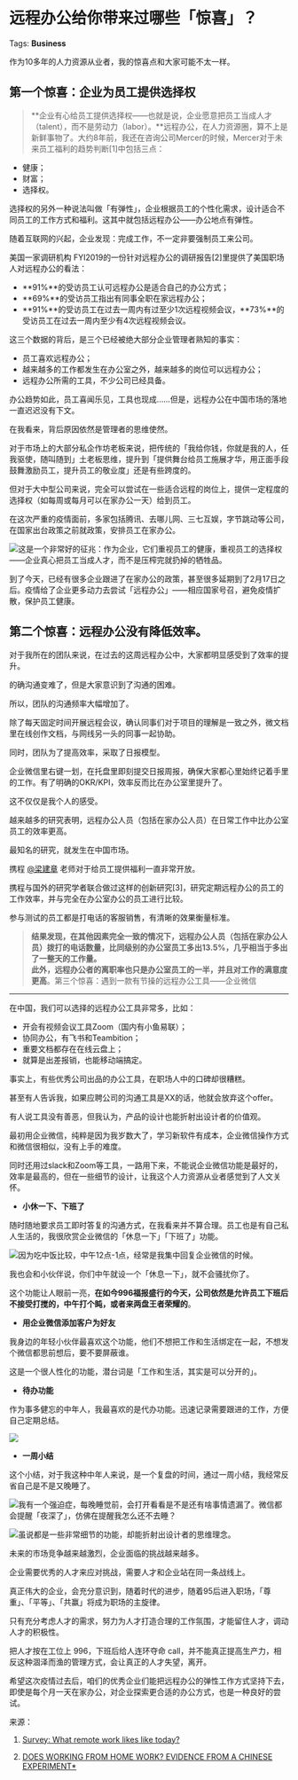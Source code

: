 # 远程办公给你带来过哪些「惊喜」？

Tags: **Business**

作为10多年的人力资源从业者，我的惊喜点和大家可能不太一样。

第一个惊喜：企业为员工提供选择权
----------------


> **企业有心给员工提供选择权——也就是说，企业愿意把员工当成人才（talent），而不是劳动力（labor）。**远程办公，在人力资源圈，算不上是新鲜事物了。大约8年前，我还在咨询公司Mercer的时候，Mercer对于未来员工福利的趋势判断[1]中包括三点：


* 健康；
* 财富；
* 选择权。

选择权的另外一种说法叫做「有弹性」，企业根据员工的个性化需求，设计适合不同员工的工作方式和福利。这其中就包括远程办公——办公地点有弹性。 

随着互联网的兴起，企业发现：完成工作，不一定非要强制员工来公司。

美国一家调研机构 FYI2019的一份针对远程办公的调研报告[2]里提供了美国职场人对远程办公的看法：


* **91%**的受访员工认可远程办公是适合自己的办公方式；
* **69%**的受访员工指出有同事全职在家远程办公；
* **91%**的受访员工在过去一周内有过至少1次远程视频会议，**73%**的受访员工在过去一周内至少有4次远程视频会议。

这三个数据的背后，是三个已经被绝大部分企业管理者熟知的事实：


* 员工喜欢远程办公；
* 越来越多的工作都发生在办公室之外，越来越多的岗位可以远程办公；
* 远程办公所需的工具，不少公司已经具备。

办公趋势如此，员工喜闻乐见，工具也现成……但是，远程办公在中国市场的落地一直迟迟没有下文。

在我看来，背后原因依然是管理者的思维使然。

对于市场上的大部分私企作坊老板来说，把传统的「我给你钱，你就是我的人，任我驱使，随叫随到」土老板思维，提升到「提供舞台给员工施展才华，用正面手段鼓舞激励员工，提升员工的敬业度」还是有些跨度的。

但对于大中型公司来说，完全可以尝试在一些适合远程的岗位上，提供一定程度的选择权（如每周或每月可以在家办公一天）给到员工。

在这次严重的疫情面前，多家包括腾讯、去哪儿网、三七互娱，字节跳动等公司，在国家出台政策之前就政策，安排员工在家办公。

![](https://pic4.zhimg.com/50/v2-75d8043414f1f8d5fd92bdf875430fb0_hd.jpg?source=1940ef5c)这是一个非常好的征兆：作为企业，它们重视员工的健康，重视员工的选择权——企业真心把员工当成人才，而不是压榨完就扔掉的牺牲品。

到了今天，已经有很多企业跟进了在家办公的政策，甚至很多延期到了2月17日之后。疫情给了企业更多动力去尝试「远程办公」——相应国家号召，避免疫情扩散，保护员工健康。

第二个惊喜：远程办公没有降低效率。
-----------------

对于我所在的团队来说，在过去的这周远程办公中，大家都明显感受到了效率的提升。

的确沟通变难了，但是大家意识到了沟通的困难。

所以，团队的沟通频率大幅增加了。

除了每天固定时间开展远程会议，确认同事们对于项目的理解是一致之外，微文档里在线创作文档，与网线另一头的同事一起协助。

同时，团队为了提高效率，采取了日报模型。

企业微信里右键一划，在托盘里即刻提交日报周报，确保大家都心里始终记着手里的工作。有了明确的OKR/KPI，效率反而比在办公室里提升了。

这不仅仅是我个人的感受。

越来越多的研究表明，远程办公人员（包括在家办公人员）在日常工作中比办公室员工的效率更高。

最知名的研究，就发生在中国市场。

携程 [@梁建章](https://www.zhihu.com/people/c4949efcb9d0236d8e17d3f30654e86f) 老师对于给员工提供福利一直非常开放。

携程与国外的研究学者联合做过这样的创新研究[3]，研究定期远程办公的员工的工作效率，并与完全在办公室办公的员工进行比较。

参与测试的员工都是打电话的客服销售，有清晰的效果衡量标准。


> **结果发现，在其他因素完全一致的情况下，远程办公人员（包括在家办公人员）拨打的电话数量，比同级别的办公室员工多出13.5%，几乎相当于多出了一整天的工作量。**   
> **此外，远程办公者的离职率也只是办公室员工的一半，并且对工作的满意度更高**。第三个惊喜：遇到一款有节操的远程办公工具——企业微信
--------------------------

在中国，我们可以选择的远程办公工具非常多，比如：


* 开会有视频会议工具Zoom（国内有小鱼易联）；
* 协同办公，有飞书和Teambition；
* 重要文档都存在在线云盘上；
* 就算是出差报销，也能移动端搞定。

事实上，有些优秀公司出品的办公工具，在职场人中的口碑却很糟糕。

甚至有人告诉我，如果应聘公司的沟通工具是XX的话，他就会放弃这个offer。

有人说工具没有善恶，但我认为，产品的设计也能折射出设计者的价值观。

最初用企业微信，纯粹是因为我岁数大了，学习新软件有成本，企业微信操作方式和微信很相似，没有上手的难度。

同时还用过slack和Zoom等工具，一路用下来，不能说企业微信功能是最好的，效率是最高的，但在一些细节的设计，让我这个人力资源从业者感觉到了人文关怀。


* **小休一下、下班了**

随时随地要求员工即时答复的沟通方式，在我看来并不算合理。员工也是有自己私人生活的，我很欣赏企业微信的「休息一下」「下班了」功能。

![](https://pic1.zhimg.com/50/v2-9175ef06139564c69f89085767dd6c11_hd.jpg?source=1940ef5c)因为吃中饭比较，中午12点-1点，经常是我集中回复企业微信的时候。

我也会和小伙伴说，你们中午就设一个「休息一下」，就不会骚扰你了。

这个功能让人眼前一亮，**在如今996福报盛行的今天，公司依然是允许员工下班后不接受打搅的，中午打个盹，或者来两盘王者荣耀的**。 


* **用企业微信添加客户为好友**

我身边的年轻小伙伴最喜欢这个功能，他们不想把工作和生活绑定在一起，不想发个微信都思前想后，要不要屏蔽谁。

这是一个很人性化的功能，潜台词是「工作和生活，其实是可以分开的」。 


* **待办功能**

作为事多健忘的中年人，我最喜欢的是代办功能。迅速记录需要跟进的工作，方便自己定期总结。 

![](https://pic1.zhimg.com/50/v2-e49483efb46822bcf88b0936e6e458db_hd.jpg?source=1940ef5c)
* **一周小结**

这个小结，对于我这种中年人来说，是一个复盘的时间，通过一周小结，我经常反省自己是不是又晚睡了。 

![](https://pic1.zhimg.com/50/v2-6daae324d4b14c283876adf1ea51f6ae_hd.jpg?source=1940ef5c)我有一个强迫症，每晚睡觉前，会打开看看是不是还有啥事情遗漏了。微信都会提醒「夜深了」，仿佛在提醒我怎么还不去睡？

![](https://pic2.zhimg.com/50/v2-f4376feb670ee10cae8ddb26422c24ee_hd.jpg?source=1940ef5c)虽说都是一些非常细节的功能，却能折射出设计者的思维理念。

未来的市场竞争越来越激烈，企业面临的挑战越来越多。

企业需要优秀的人才来应对挑战，需要人才和企业站在同一条战线上。

真正伟大的企业，会充分意识到，随着时代的进步，随着95后进入职场，「尊重」、「平等」、「共赢」将成为职场的主旋律。

只有充分考虑人才的需求，努力为人才打造合理的工作氛围，才能留住人才，调动人才的积极性。

把人才按在工位上 996，下班后给人连环夺命 call，并不能真正提高生产力，相反这种涸泽而渔的管理方式，会让真正的人才失望，离开。

希望这次疫情过去后，咱们的优秀企业们能把远程办公的弹性工作方式坚持下去，即使是每个月一天在家办公，对企业探索更合适的办公方式，也是一种良好的尝试。

  


来源：


1. [Survey: What remote work likes like today?](https://link.zhihu.com/?target=https%3A//miro.com/blog/features/remote-work-report/)

3. [DOES WORKING FROM HOME WORK? EVIDENCE FROM A CHINESE EXPERIMENT*](https://link.zhihu.com/?target=https%3A//nbloom.people.stanford.edu/sites/g/files/sbiybj4746/f/wfh.pdf)



